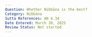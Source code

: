 ```yaml
---
Question: Whether Nibbāna is the best?
Category: Nibbāna
Sutta References: AN 4.34
Date Entered: March 30, 2025
Review Status: Not started
---
```

